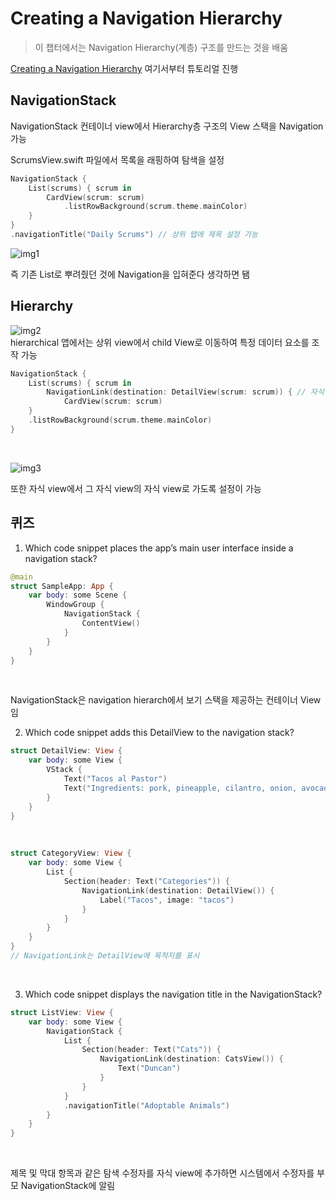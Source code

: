 # Creating a Navigation Hierarchy

> 이 챕터에서는 Navigation Hierarchy(계층) 구조를 만드는 것을 배움
> <br/>

[Creating a Navigation Hierarchy](https://developer.apple.com/tutorials/app-dev-training/creating-a-navigation-hierarchy) 여기서부터 튜토리얼 진행
<br/>

## NavigationStack

NavigationStack 컨테이너 view에서 Hierarchy층 구조의 View 스택을 Navigation 가능
<br/>

ScrumsView.swift 파일에서 목록을 래핑하여 탐색을 설정
<br/>

```swift
NavigationStack {
    List(scrums) { scrum in
        CardView(scrum: scrum)
            .listRowBackground(scrum.theme.mainColor)
    }
}
.navigationTitle("Daily Scrums") // 상위 탭에 제목 설정 가능

```

![img1](https://docs-assets.developer.apple.com/published/17e642e1f9f5974ba26eef290ccb97d2/SUI040-010-020-preview.png)
<br/>

즉 기존 List로 뿌려줬던 것에 Navigation을 입혀준다 생각하면 됌
<br/>

## Hierarchy

![img2](https://docs-assets.developer.apple.com/published/5ba0d8fd3499c8489de400d897d78060/SUI040_002~dark@2x.png)
<br/>
hierarchical 앱에서는 상위 view에서 child View로 이동하여 특정 데이터 요소를 조작 가능

```swift
NavigationStack {
    List(scrums) { scrum in
        NavigationLink(destination: DetailView(scrum: scrum)) { // 자식 뷰로 이동 가능
            CardView(scrum: scrum)
    }
    .listRowBackground(scrum.theme.mainColor)
}
```

<br/>

![img3](https://docs-assets.developer.apple.com/published/52385dc37b8e00f9da28e99ed72c0792/SUI040_005~dark@2x.png)
<br/>

또한 자식 view에서 그 자식 view의 자식 view로 가도록 설정이 가능
<br/>

## 퀴즈

1. Which code snippet places the app’s main user interface inside a navigation stack?
   <br/>

```swift
@main
struct SampleApp: App {
    var body: some Scene {
        WindowGroup {
            NavigationStack {
                ContentView()
            }
        }
    }
}
```

<br/>

NavigationStack은 navigation hierarch에서 보기 스택을 제공하는 컨테이너 View임
<br/>

2. Which code snippet adds this DetailView to the navigation stack?

```swift
struct DetailView: View {
    var body: some View {
        VStack {
            Text("Tacos al Pastor")
            Text("Ingredients: pork, pineapple, cilantro, onion, avocado")
        }
    }
}
```

<br/>

```swift
struct CategoryView: View {
    var body: some View {
        List {
            Section(header: Text("Categories")) {
                NavigationLink(destination: DetailView()) {
                    Label("Tacos", image: "tacos")
                }
            }
        }
    }
}
// NavigationLink는 DetailView에 목적지를 표시
```

<br/>

3. Which code snippet displays the navigation title in the NavigationStack?
   <br/>

```swift
struct ListView: View {
    var body: some View {
        NavigationStack {
            List {
                Section(header: Text("Cats")) {
                    NavigationLink(destination: CatsView()) {
                        Text("Duncan")
                    }
                }
            }
            .navigationTitle("Adoptable Animals")
        }
    }
}
```

<br/>

제목 및 막대 항목과 같은 탐색 수정자를 자식 view에 추가하면 시스템에서 수정자를 부모 NavigationStack에 알림
<br/>
